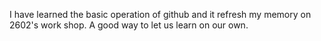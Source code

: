 I have learned the basic operation of github and it refresh my memory on 2602's work shop. A good way to let us learn on our own. 
